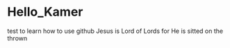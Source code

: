 # Hello_Kamer
test to learn how to use github
Jesus is Lord of Lords for He is sitted on the thrown

